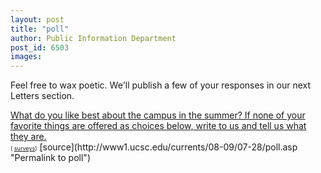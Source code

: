 ```yaml
---
layout: post
title: "poll"
author: Public Information Department
post_id: 6503
images:
---
```


<a name="content" id="content"></a><script language="javascript" src="http://s3.polldaddy.com/p/731522.js" type="text/javascript">
</script>
<p>
  Feel free to wax poetic. We'll publish a few of your responses in our next Letters section.
</p><noscript><a href="http://answers.polldaddy.com/poll/731522/">What do you like best about the campus in the summer? If none of your favorite things are offered as choices below, write to us and tell us what they are.</a><br>
<span style="font-size:9px;">( <a href="http://www.polldaddy.com">surveys</a>)</span></noscript>
[source](http://www1.ucsc.edu/currents/08-09/07-28/poll.asp "Permalink to poll")
